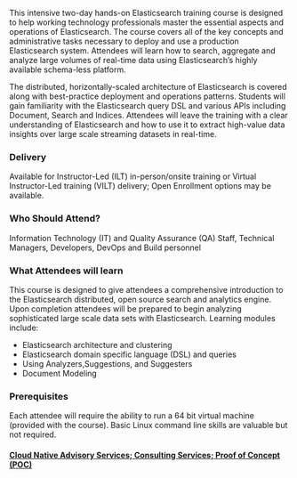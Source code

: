 <!-- Elasticsearch -->

This intensive two-day hands-on Elasticsearch training course is designed to help working technology professionals master the essential aspects and operations of Elasticsearch. The course covers all of the key concepts and administrative tasks necessary to deploy and use a production Elasticsearch system. Attendees will learn how to search, aggregate and analyze large volumes of real-time data using Elasticsearch’s highly available schema-less platform.

The distributed, horizontally-scaled architecture of Elasticsearch is covered along with best-practice deployment and operations patterns. Students will gain familiarity with the Elasticsearch query DSL and various APIs including Document, Search and Indices. Attendees will leave the training with a clear understanding of Elasticsearch and how to use it to extract high-value data insights over large scale streaming datasets in real-time.


### Delivery

Available for Instructor-Led (ILT) in-person/onsite training or Virtual Instructor-Led training (VILT) delivery; Open Enrollment options may be available.


### Who Should Attend?

Information Technology (IT) and Quality Assurance (QA) Staff, Technical Managers, Developers, DevOps and Build personnel


### What Attendees will learn

This course is designed to give attendees a comprehensive introduction to the Elasticsearch distributed, open source
search and analytics engine. Upon completion attendees will be prepared to begin analyzing sophisticated large scale
data sets with Elasticsearch. Learning modules include:

- Elasticsearch architecture and clustering
- Elasticsearch domain specific language (DSL) and queries
- Using Analyzers,Suggestions, and Suggesters
- Document Modeling


### Prerequisites

Each attendee will require the ability to run a 64 bit virtual machine (provided with the course). Basic Linux command
line skills are valuable but not required.


#### [Cloud Native Advisory Services; Consulting Services; Proof of Concept (POC)](https://rx-m.com/cloud-native-consulting/)
